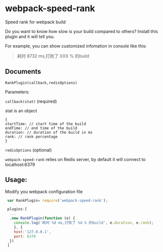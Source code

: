 # webpack-speed-rank
Speed rank for webpack build

Do you want to know how slow is your build compared to others? Install this plugin and it will tell you.

For example, you can show customized infomation in console like this:
 
> 耗时 8732 ms,打败了 XXX % 的build


## Documents

`RankPlugin(callback,redisOptions)`

Parameters:

`callback(stat)` (required)

stat is an object

```
{
startTime: // start time of the build
endTime: // end time of the build
duration: // duration of the build in ms
rank: // rank percentage
}
```

`redisOptions` (optional)

`webpack-speed-rank` relies on Redis server, by default it will connect to localhost:6379

## Usage:

Modify you webpack configuration file
```js
 var RankPlugin= require('webpack-speed-rank');

 plugins:[
  ...
  ,new RankPlugin(function (e) {
    console.log('耗时 %d ms,打败了 %d % 的build', e.duration, e.rank);
    }, {
    host:'127.0.0.1',
    port: 6379
  })
 ]
 
```

